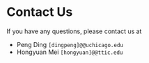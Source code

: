 # Contact Us

If you have any questions, please contact us at
* Peng Ding `[dingpeng]@@uchicago.edu`
* Hongyuan Mei `[hongyuan]@@ttic.edu`
